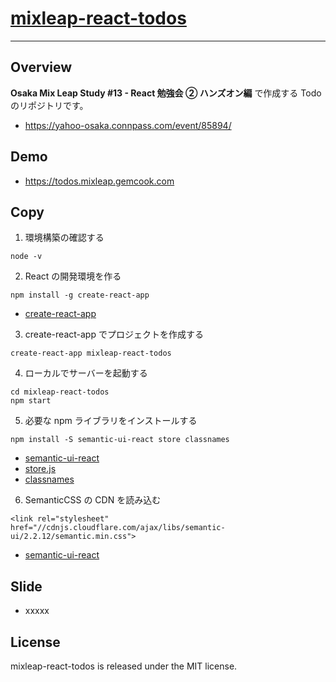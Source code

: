 # [mixleap-react-todos](https://todos.mixleap.gemcook.com)

---

## Overview

**Osaka Mix Leap Study #13 - React 勉強会 ② ハンズオン編** で作成する Todo のリポジトリです。

* https://yahoo-osaka.connpass.com/event/85894/

## Demo

* https://todos.mixleap.gemcook.com

## Copy

1.  環境構築の確認する

```
node -v
```

2.  React の開発環境を作る

```
npm install -g create-react-app
```

* [create-react-app](https://github.com/facebook/create-react-app)

3.  create-react-app でプロジェクトを作成する

```
create-react-app mixleap-react-todos
```

4.  ローカルでサーバーを起動する

```
cd mixleap-react-todos
npm start
```

5.  必要な npm ライブラリをインストールする

```
npm install -S semantic-ui-react store classnames
```

* [semantic-ui-react](https://react.semantic-ui.com/usage)
* [store.js](https://github.com/marcuswestin/store.js)
* [classnames](https://github.com/JedWatson/classnames)

6.  SemanticCSS の CDN を読み込む

```
<link rel="stylesheet" href="//cdnjs.cloudflare.com/ajax/libs/semantic-ui/2.2.12/semantic.min.css">
```

* [semantic-ui-react](https://react.semantic-ui.com/usage)

## Slide

* xxxxx

## License

mixleap-react-todos is released under the MIT license.
